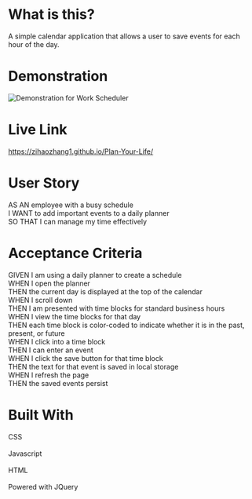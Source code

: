 # What is this? <br />
A simple calendar application that allows a user to save events for each hour of the day. 

# Demonstration <br />
![Demonstration for Work Scheduler](https://user-images.githubusercontent.com/72529794/100062202-3d19aa00-2dfd-11eb-8dd6-12808fd32765.png)

# Live Link
https://zihaozhang1.github.io/Plan-Your-Life/

# User Story <br />
AS AN employee with a busy schedule <br />
I WANT to add important events to a daily planner <br />
SO THAT I can manage my time effectively <br />

# Acceptance Criteria <br /> 
GIVEN I am using a daily planner to create a schedule <br /> 
WHEN I open the planner <br /> 
THEN the current day is displayed at the top of the calendar <br /> 
WHEN I scroll down <br /> 
THEN I am presented with time blocks for standard business hours <br /> 
WHEN I view the time blocks for that day <br /> 
THEN each time block is color-coded to indicate whether it is in the past, present, or future <br /> 
WHEN I click into a time block <br /> 
THEN I can enter an event <br /> 
WHEN I click the save button for that time block <br /> 
THEN the text for that event is saved in local storage <br /> 
WHEN I refresh the page <br /> 
THEN the saved events persist <br /> 

# Built With  <br />  
CSS <br />  
Javascript <br />  
HTML <br />  
Powered with JQuery <br />  
